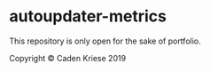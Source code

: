 # autoupdater-metrics

This repository is only open for the sake of portfolio. 

Copyright © Caden Kriese 2019
